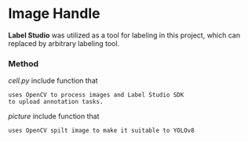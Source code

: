 # Image Handle
**Label Studio** was utilized as a tool for labeling in this project, 
which can replaced by arbitrary labeling tool.

### Method

*cell.py* include function that 

```angular2html
uses OpenCV to process images and Label Studio SDK 
to upload annotation tasks.
```

*picture* include function that

```angular2html
uses OpenCV spilt image to make it suitable to YOLOv8
```